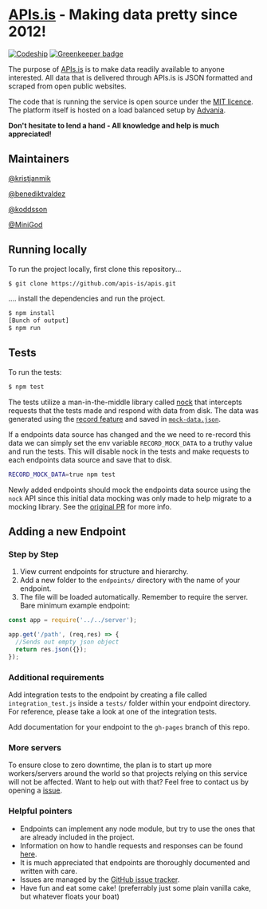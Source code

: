 # [APIs.is](http://apis.is) - Making data pretty since 2012!

[![Codeship](https://img.shields.io/codeship/7c0ce5a0-9901-0132-893b-365d53813970/master.svg)](https://codeship.com/projects/63542)
[![Greenkeeper badge](https://badges.greenkeeper.io/apis-is/apis.svg)](https://greenkeeper.io/)

The purpose of [APIs.is](http://apis.is) is to make data readily available to anyone interested. All data that is delivered through APIs.is is JSON formatted and scraped from open public websites.

The code that is running the service is open source under the [MIT licence](https://en.wikipedia.org/wiki/MIT_License). The platform itself is hosted on a load balanced setup by [Advania](https://www.advania.com/).

**Don't hesitate to lend a hand - All knowledge and help is much appreciated!**

## Maintainers

[@kristjanmik](https://github.com/kristjanmik/)

[@benediktvaldez](https://github.com/benediktvaldez/)

[@koddsson](https://github.com/koddsson/)

[@MiniGod](https://github.com/minigod/)

## Running locally

To run the project locally, first clone this repository...
```sh
$ git clone https://github.com/apis-is/apis.git
```

.... install the dependencies and run the project.

```sh
$ npm install
[Bunch of output]
$ npm run
```

## Tests

To run the tests:
```sh
$ npm test
```

The tests utilize a man-in-the-middle library called [nock](https://github.com/node-nock/nock) that
intercepts requests that the tests made and respond with data from disk. The data was generated using
the [record feature](https://github.com/node-nock/nock#recording) and saved in [`mock-data.json`](mock-data.json).

If a endpoints data source has changed and the we need to re-record this data we can simply set the
env variable `RECORD_MOCK_DATA` to a truthy value and run the tests. This will disable nock in the tests
and make requests to each endpoints data source and save that to disk.

```sh
RECORD_MOCK_DATA=true npm test
```

Newly added endpoints should mock the endpoints data source using the `nock` API since this initial
data mocking was only made to help migrate to a mocking library. See the [original PR](https://github.com/apis-is/apis/pull/376)
for more info.

## Adding a new Endpoint

### Step by Step

1. View current endpoints for structure and hierarchy.
2. Add a new folder to the `endpoints/` directory with the name of your endpoint.
3. The file will be loaded automatically. Remember to require the server. Bare minimum example endpoint:

```javascript
const app = require('../../server');

app.get('/path', (req,res) => {
  //Sends out empty json object
  return res.json({});
});
```

### Additional requirements

Add integration tests to the endpoint by creating a file called `integration_test.js` inside a `tests/` folder within your endpoint directory. For reference, please take a look at one of the integration tests.

Add documentation for your endpoint to the `gh-pages` branch of this repo.

### More servers

To ensure close to zero downtime, the plan is to start up more workers/servers around the world so that projects relying on this service will not be affected. Want to help out with that? Feel free to contact us by opening a [issue](https://github.com/apis-is/apis/issues/new).

### Helpful pointers

- Endpoints can implement any node module, but try to use the ones that are already included in the project.
- Information on how to handle requests and responses can be found [here](http://expressjs.com/api.html).
- It is much appreciated that endpoints are thoroughly documented and written with care.
- Issues are managed by the [GitHub issue tracker](https://github.com/apis-is/apis/issues).
- Have fun and eat some cake! (preferrably just some plain vanilla cake, but whatever floats your boat)
